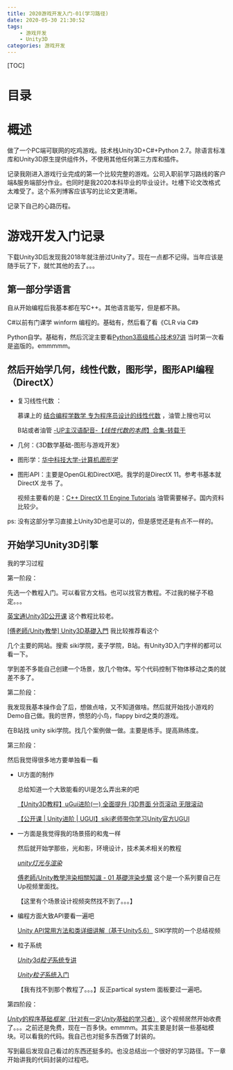 ```yaml
---
title: 2020游戏开发入门-01(学习路径)
date: 2020-05-30 21:30:52
tags: 
    - 游戏开发
    - Unity3D
categories: 游戏开发
---
```




[TOC]

# 目录







# 概述



做了一个PC端可联网的吃鸡游戏。技术栈Unity3D+C#+Python 2.7。除语言标准库和Unity3D原生提供组件外，不使用其他任何第三方库和插件。

记录我刚进入游戏行业完成的第一个比较完整的游戏。公司入职前学习路线的客户端&服务端部分作业。也同时是我2020本科毕业的毕业设计。吐槽下论文改格式太难受了。这个系列博客应该写的比论文更清晰。

记录下自己的心路历程。



# 游戏开发入门记录



下载Unity3D后发现我2018年就注册过Unity了。现在一点都不记得。当年应该是随手玩了下，就忙其他的去了。。。



## 第一部分学语言

自从开始编程后我基本都在写C++。其他语言能写，但是都不熟。

C#以前有门课学 winform 编程的。基础有，然后看了看《CLR via C#》

Python自学。基础有，然后沉淀主要看[Python3高级核心技术97讲](https://coding.imooc.com/class/200.html) 当时第一次看是盗版的。emmmmm。



## 然后开始学几何，线性代数，图形学，图形API编程（DirectX）

- 复习线性代数 ：

  慕课上的 [结合编程学数学 专为程序员设计的线性代数](https://coding.imooc.com/class/260.html) ，油管上搜也可以

  B站或者油管 [-UP主汉语配音-【*线性代数的本质*】合集-转载于](https://www.bilibili.com/video/BV1ib411t7YR?from=search&seid=5550816775180713756)

- 几何：《3D数学基础-图形与游戏开发》

- 图形学：[华中科技大学-计算机*图形学*](https://www.bilibili.com/video/BV1Zj411f7S3?from=search&seid=4622402725277118016)

- 图形API：主要是OpenGL和DirectX吧。我学的是DirectX 11。参考书基本就 DirectX 龙书 了。

  视频主要看的是：[C++ DirectX 11 Engine Tutorials](https://www.youtube.com/watch?v=gQIG77PfLgo&list=PLcacUGyBsOIBlGyQQWzp6D1Xn6ZENx9Y2) 油管需要梯子。国内资料比较少。

ps: 没有这部分学习直接上Unity3D也是可以的，但是感觉还是有点不一样的。



## 开始学习Unity3D引擎



我的学习过程

第一阶段：

先选一个教程入门。可以看官方文档。也可以找官方教程。不过我的梯子不稳定。。。

[英宝通Unity3D公开课](https://www.bilibili.com/video/BV1Hp411o7Jq?from=search&seid=12173199346928335673) 这个教程比较老。

[[傅老師/Unity教學] Unity3D基礎入門](https://www.bilibili.com/video/BV18x411X7ds?p=21) 我比较推荐看这个

几个主要的网站。搜索 siki学院，麦子学院，B站。有Unity3D入门字样的都可以看一下。

学到差不多能自己创建一个场景，放几个物体。写个代码控制下物体移动之类的就差不多了。



第二阶段：

我发现我基本操作会了后，想做点啥，又不知道做啥。然后就开始找小游戏的Demo自己做。我的世界，愤怒的小鸟，flappy bird之类的游戏。 

在B站找 unity siki学院。找几个案例做一做。主要是练手。提高熟练度。



第三阶段：

然后我觉得很多地方要单独看一看

- UI方面的制作

  总给知道一个大致能看的UI是怎么弄出来的吧

  [【Unity3D教程】uGui进阶(一) 全面提升 (3D界面 分页滚动 无限滚动](https://www.bilibili.com/video/BV12g4y1z74J)

  [【公开课 | Unity进阶 | UGUI】siki老师带你学习Unity官方UGUI](https://www.bilibili.com/video/BV18t411s7SX)

- 一方面是我觉得我的场景搭的和鬼一样

  然后就开始学那些，光和影，环境设计，技术美术相关的教程

  [*unity灯光与渲染*](https://www.bilibili.com/video/BV1vb411P7R1?from=search&seid=2036713295935395103)  

  [傅老師/Unity教學渲染相關知識 - 01 基礎渲染步驟](https://www.bilibili.com/video/BV1gW411a7br/?spm_id_from=333.788.videocard.11) 这个是一个系列要自己在Up视频里面找。

  【这里有个场景设计视频突然找不到了。。。】

- 编程方面大致API要看一遍吧

  [Unity API常用方法和类详细讲解（基于Unity5.6）](http://www.sikiedu.com/course/59) SIKI学院的一个总结视频

- 粒子系统

  [*Unity*3d*粒子*系统专讲](https://www.bilibili.com/video/BV13Q4y1K7ht?from=search&seid=14034755131077153543)

  [*Unity粒子*系统入门](https://www.bilibili.com/video/BV1VJ411M7Fu?from=search&seid=14034755131077153543)

  【我有找不到那个教程了。。。】反正partical system 面板要过一遍吧。



第四阶段：

[*Unity*的程序基础*框架*（针对有一定*Unity*基础的学习者）](https://www.bilibili.com/video/BV1C441117wU?from=search&seid=4233398977896397554) 这个视频居然开始收费了。。。之前还是免费，现在一百多快。emmmm。其实主要是封装一些基础模块。可以看我的代码。我自己也对挺多东西做了封装的。





写到最后发现自己看过的东西还挺多的。也没总结出一个很好的学习路径。下一章开始讲我的代码封装的过程吧。